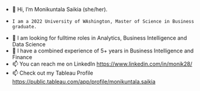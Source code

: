 - 👋 Hi, I’m Monikuntala Saikia (she/her).
-     I am a 2022 University of WAshington, Master of Science in Business graduate.
- 🌱 I am looking for fulltime roles in Analytics, Business Intelligence and Data Science
- 🌱 I have a combined experience of 5+ years in Business Intelligence and Finance
- 📫 You can reach me on LinkedIn https://www.linkedin.com/in/monik28/ 
- 📫 Check out my Tableau Profile https://public.tableau.com/app/profile/monikuntala.saikia

<!---
moniksaikia/moniksaikia is a ✨ special ✨ repository because its `README.md` (this file) appears on your GitHub profile.
You can click the Preview link to take a look at your changes.
--->
